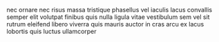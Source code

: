 nec ornare nec risus massa tristique phasellus vel iaculis lacus convallis
semper elit volutpat finibus quis nulla ligula vitae vestibulum sem vel sit
rutrum eleifend libero viverra quis mauris auctor in cras arcu ex lacus
lobortis quis luctus ullamcorper